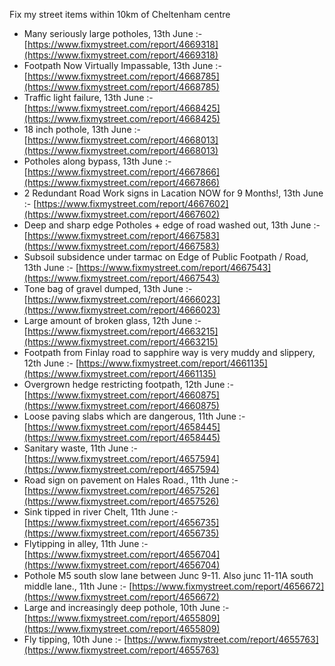 Fix my street items within 10km of Cheltenham centre

<!-- fix_marker starts -->

- Many seriously large potholes, 13th June :- [https://www.fixmystreet.com/report/4669318](https://www.fixmystreet.com/report/4669318)
- Footpath Now Virtually Impassable, 13th June :- [https://www.fixmystreet.com/report/4668785](https://www.fixmystreet.com/report/4668785)
- Traffic light failure, 13th June :- [https://www.fixmystreet.com/report/4668425](https://www.fixmystreet.com/report/4668425)
- 18 inch pothole, 13th June :- [https://www.fixmystreet.com/report/4668013](https://www.fixmystreet.com/report/4668013)
- Potholes along bypass, 13th June :- [https://www.fixmystreet.com/report/4667866](https://www.fixmystreet.com/report/4667866)
- 2 Redundant Road Work signs in Lacation NOW for 9 Months!, 13th June :- [https://www.fixmystreet.com/report/4667602](https://www.fixmystreet.com/report/4667602)
- Deep and sharp edge Potholes + edge of road washed out, 13th June :- [https://www.fixmystreet.com/report/4667583](https://www.fixmystreet.com/report/4667583)
- Subsoil subsidence under tarmac on Edge of Public Footpath / Road, 13th June :- [https://www.fixmystreet.com/report/4667543](https://www.fixmystreet.com/report/4667543)
- Tone bag of gravel dumped, 13th June :- [https://www.fixmystreet.com/report/4666023](https://www.fixmystreet.com/report/4666023)
- Large amount of broken glass, 12th June :- [https://www.fixmystreet.com/report/4663215](https://www.fixmystreet.com/report/4663215)
- Footpath from Finlay road to sapphire way is very muddy and slippery, 12th June :- [https://www.fixmystreet.com/report/4661135](https://www.fixmystreet.com/report/4661135)
- Overgrown hedge restricting footpath, 12th June :- [https://www.fixmystreet.com/report/4660875](https://www.fixmystreet.com/report/4660875)
- Loose paving slabs which are dangerous, 11th June :- [https://www.fixmystreet.com/report/4658445](https://www.fixmystreet.com/report/4658445)
- Sanitary waste, 11th June :- [https://www.fixmystreet.com/report/4657594](https://www.fixmystreet.com/report/4657594)
- Road sign on pavement on Hales Road., 11th June :- [https://www.fixmystreet.com/report/4657526](https://www.fixmystreet.com/report/4657526)
- Sink tipped in river Chelt, 11th June :- [https://www.fixmystreet.com/report/4656735](https://www.fixmystreet.com/report/4656735)
- Flytipping in alley, 11th June :- [https://www.fixmystreet.com/report/4656704](https://www.fixmystreet.com/report/4656704)
- Pothole M5 south slow lane between Junc 9-11. Also junc 11-11A south middle lane., 11th June :- [https://www.fixmystreet.com/report/4656672](https://www.fixmystreet.com/report/4656672)
- Large and increasingly deep pothole, 10th June :- [https://www.fixmystreet.com/report/4655809](https://www.fixmystreet.com/report/4655809)
- Fly tipping, 10th June :- [https://www.fixmystreet.com/report/4655763](https://www.fixmystreet.com/report/4655763)

<!-- fix_marker ends -->